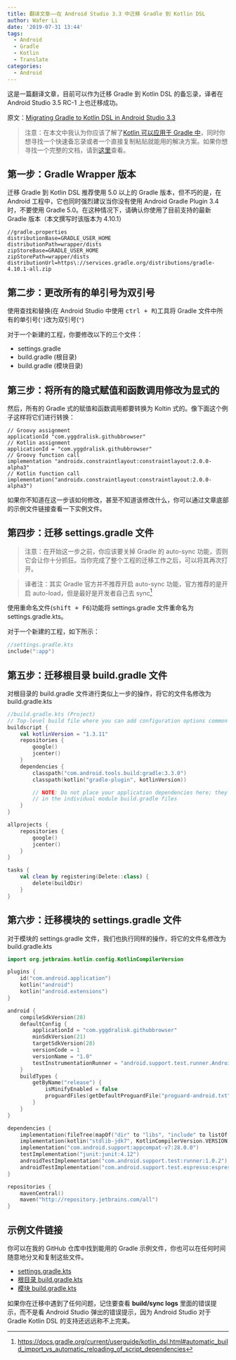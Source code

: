 ```yaml
---
title: 翻译文章——在 Android Studio 3.3 中迁移 Gradle 到 Kotlin DSL
author: Wafer Li
date: '2019-07-31 13:44'
tags:
  - Android
  - Gradle
  - Kotlin
  - Translate
categories:
  - Android
---
```


这是一篇翻译文章，目前可以作为迁移 Gradle 到 Kotlin DSL 的备忘录，译者在 Android Studio 3.5 RC-1 上也迁移成功。

原文：[Migrating Gradle to Kotlin DSL in Android Studio 3.3](https://medium.com/@stoltmanjan/migrating-gradle-to-kotlin-dsl-in-android-studio-3-3-18651f37227f)

<!-- more -->

> 注意：在本文中我认为你应该了解了[Kotlin 可以应用于 Gradle 中](https://blog.gradle.org/kotlin-meets-gradle)，同时你想寻找一个快速备忘录或者一个直接复制粘贴就能用的解决方案。如果你想寻找一个完整的文档，请到[这里](https://docs.gradle.org/current/userguide/kotlin_dsl.html)查看。

## 第一步：Gradle Wrapper 版本

迁移 Gradle 到 Kotlin DSL 推荐使用 5.0 以上的 Gradle 版本，但不巧的是，在 Android 工程中，它也同时强烈建议当你没有使用 Android Gradle Plugin 3.4 时，不要使用 Gradle 5.0。在这种情况下，请确认你使用了目前支持的最新 Gradle 版本（本文撰写时该版本为 4.10.1）

```properties
//gradle.properties
distributionBase=GRADLE_USER_HOME
distributionPath=wrapper/dists
zipStoreBase=GRADLE_USER_HOME
zipStorePath=wrapper/dists
distributionUrl=https\://services.gradle.org/distributions/gradle-4.10.1-all.zip
```

## 第二步：更改所有的单引号为双引号

使用查找和替换(在 Android Studio 中使用 <kbd>ctrl + R</kbd>)工具将 Gradle 文件中所有的单引号(`'`)改为双引号(`"`)

对于一个新建的工程，你要修改以下的三个文件：

- settings.gradle
- build.gradle (根目录)
- build.gradle (模块目录)

## 第三步：将所有的隐式赋值和函数调用修改为显式的

然后，所有的 Gradle 式的赋值和函数调用都要转换为 Koltin 式的。像下面这个例子这样将它们进行转换：

```
// Groovy assignment
applicationId "com.yggdralisk.githubbrowser"
// Kotlin assignment
applicationId = "com.yggdralisk.githubbrowser"
// Groovy function call
implementation "androidx.constraintlayout:constraintlayout:2.0.0-alpha3"
// Kotlin function call
implementation("androidx.constraintlayout:constraintlayout:2.0.0-alpha3")
```

如果你不知道在这一步该如何修改，甚至不知道该修改什么，你可以通过文章底部的示例文件链接查看一下实例文件。

## 第四步：迁移 settings.gradle 文件

> 注意：在开始这一步之前，你应该要关掉 Gradle 的 auto-sync 功能，否则它会让你十分抓狂。当你完成了整个工程的迁移工作之后，可以将其再次打开。

> 译者注：其实 Gradle 官方并不推荐开启 auto-sync 功能，官方推荐的是开启 auto-load，但是最好是开发者自己去 sync[^1]

[^1]: https://docs.gradle.org/current/userguide/kotlin_dsl.html#automatic_build_import_vs_automatic_reloading_of_script_dependencies

使用重命名文件(<kbd>shift + F6</kbd>)功能将 settings.gradle 文件重命名为 settings.gradle.kts。

对于一个新建的工程，如下所示：

```kotlin
//settings.gradle.kts
include(":app")
```

## 第五步：迁移根目录 build.gradle 文件

对根目录的 build.gradle 文件进行类似上一步的操作，将它的文件名修改为 build.gradle.kts


```kotlin
//build.gradle.kts (Project)
// Top-level build file where you can add configuration options common to all sub-projects/modules.
buildscript {
    val kotlinVersion = "1.3.11"
    repositories {
        google()
        jcenter()
    }
    dependencies {
        classpath("com.android.tools.build:gradle:3.3.0")
        classpath(kotlin("gradle-plugin", kotlinVersion))

        // NOTE: Do not place your application dependencies here; they belong
        // in the individual module build.gradle files
    }
}

allprojects {
    repositories {
        google()
        jcenter()
    }
}

tasks {
    val clean by registering(Delete::class) {
        delete(buildDir)
    }
}
```

## 第六步：迁移模块的 settings.gradle 文件

对于模块的 settings.gradle 文件，我们也执行同样的操作，将它的文件名修改为 build.gradle.kts


```kotlin
import org.jetbrains.kotlin.config.KotlinCompilerVersion

plugins {
    id("com.android.application")
    kotlin("android")
    kotlin("android.extensions")
}

android {
    compileSdkVersion(28)
    defaultConfig {
        applicationId = "com.yggdralisk.githubbrowser"
        minSdkVersion(21)
        targetSdkVersion(28)
        versionCode = 1
        versionName = "1.0"
        testInstrumentationRunner = "android.support.test.runner.AndroidJUnitRunner"
    }
    buildTypes {
        getByName("release") {
            isMinifyEnabled = false
            proguardFiles(getDefaultProguardFile("proguard-android.txt"), "proguard-rules.pro")
        }
    }
}

dependencies {
    implementation(fileTree(mapOf("dir" to "libs", "include" to listOf("*.jar"))))
    implementation(kotlin("stdlib-jdk7", KotlinCompilerVersion.VERSION))
    implementation("com.android.support:appcompat-v7:28.0.0")
    testImplementation("junit:junit:4.12")
    androidTestImplementation("com.android.support.test:runner:1.0.2")
    androidTestImplementation("com.android.support.test.espresso:espresso-core:3.0.2")
}

repositories {
    mavenCentral()
    maven("http://repository.jetbrains.com/all")
}
```

## 示例文件链接

你可以在我的 GitHub 仓库中找到能用的 Gradle 示例文件，你也可以在任何时间随意地分叉和复制这些文件。

- [settings.gradle.kts](https://github.com/JanStoltman/GithubBrowser/blob/master/settings.gradle.kts)
- [根目录 build.gradle.kts](https://github.com/JanStoltman/GithubBrowser/blob/master/build.gradle.kts)
- [模块 build.gradle.kts](https://github.com/JanStoltman/GithubBrowser/blob/master/app/build.gradle.kts)


如果你在迁移中遇到了任何问题，记住要查看 **build/sync logs** 里面的错误提示，而不是看 Android Studio 弹出的错误提示，因为 Android Studio 对于 Gradle Kotlin DSL 的支持还远远称不上完美。
